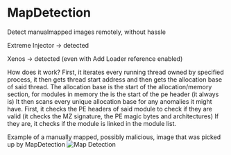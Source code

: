 # MapDetection
Detect manualmapped images remotely, without hassle

Extreme Injector -> detected

Xenos -> detected (even with Add Loader reference enabled)

How does it work?
First, it iterates every running thread owned by specified process, it then gets thread start address and then gets the allocation base of said thread.
The allocation base is the start of the allocation/memory section, for modules in memory the is the start of the pe header (it always is)
It then scans every unique allocation base for any anomalies it might have.
First, it checks the PE headers of said module to check if they are valid (it checks the MZ signature, the PE magic bytes and architectures)
If they are, it checks if the module is linked in the module list.

Example of a manually mapped, possibly malicious, image that was picked up by MapDetection
![Map Detection](https://i.imgur.com/uGJUbrQ.png)
